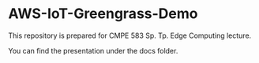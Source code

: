 # AWS-IoT-Greengrass-Demo
This repository is prepared for CMPE 583 Sp. Tp. Edge Computing lecture.

You can find the presentation under the docs folder.
